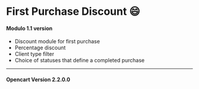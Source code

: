 # First Purchase Discount :smile:

#### Modulo 1.1 version
* Discount module for first purchase
* Percentage discount
* Client type filter
* Choice of statuses that define a completed purchase
-----------
#### Opencart Version 2.2.0.0 
